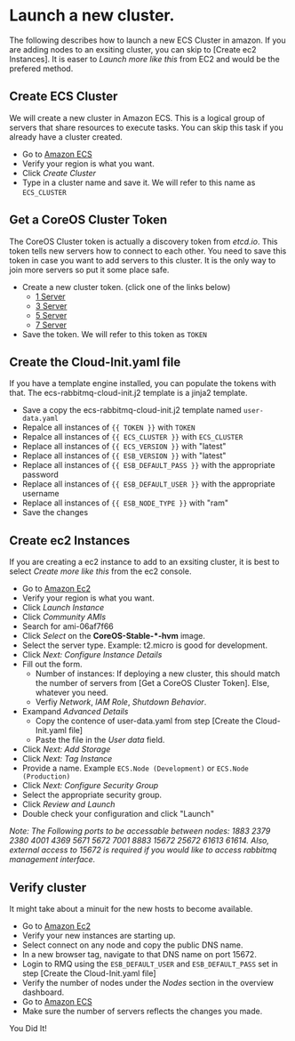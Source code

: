 # Launch a new cluster.

The following describes how to launch a new ECS Cluster in amazon. If you are
adding nodes to an exsiting cluster, you can skip to [Create ec2 Instances]. It
is easer to _Launch more like this_ from EC2 and would be the prefered method.

## Create ECS Cluster

We will create a new cluster in Amazon ECS. This is a logical group of servers
that share resources to execute tasks.  You can skip this task if you already
have a cluster created.

- Go to [Amazon ECS](https://us-west-2.console.aws.amazon.com/ecs/)
- Verify your region is what you want.
- Click _Create Cluster_
- Type in a cluster name and save it. We will refer to this name as `ECS_CLUSTER`

## Get a CoreOS Cluster Token

The CoreOS Cluster token is actually a discovery token from _etcd.io_. This
token tells new servers how to connect to each other. You need to save this
token in case you want to add servers to this cluster. It is the only way to
join more servers so put it some place safe.

- Create a new cluster token. (click one of the links below)
  - [1 Server](http://discovery.etcd.io/new?size=1)
  - [3 Server](http://discovery.etcd.io/new?size=3)
  - [5 Server](http://discovery.etcd.io/new?size=5)
  - [7 Server](http://discovery.etcd.io/new?size=7)
- Save the token. We will refer to this token as `TOKEN`

## Create the Cloud-Init.yaml file

If you have a template engine installed, you can populate the tokens with that.
The ecs-rabbitmq-cloud-init.j2 template is a jinja2 template.

- Save a copy the ecs-rabbitmq-cloud-init.j2 template named `user-data.yaml`
- Repalce all instances of `{{ TOKEN }}` with `TOKEN`
- Repalce all instances of `{{ ECS_CLUSTER }}` with `ECS_CLUSTER`
- Replace all instances of `{{ ECS_VERSION }}` with "latest"
- Replace all instances of `{{ ESB_VERSION }}` with "latest"
- Replace all instances of `{{ ESB_DEFAULT_PASS }}` with the appropriate password
- Replace all instances of `{{ ESB_DEFAULT_USER }}` with the appropriate username
- Replace all instances of `{{ ESB_NODE_TYPE }}` with "ram"
- Save the changes

## Create ec2 Instances

If you are creating a ec2 instance to add to an exsiting cluster, it is best to
select _Create more like this_ from the ec2 console.

- Go to [Amazon Ec2](https://us-west-2.console.aws.amazon.com/ec2/)
- Verify your region is what you want.
- Click _Launch Instance_
- Click _Community AMIs_
- Search for ami-06af7f66
- Click _Select_ on the __CoreOS-Stable-*-hvm__ image.
- Select the server type. Example: t2.micro is good for development.
- Click _Next: Configure Instance Details_
- Fill out the form.
  - Number of instances: If deploying a new cluster, this should match the number of servers from [Get a CoreOS Cluster Token]. Else, whatever you need.
  - Verfiy _Network_, _IAM Role_, _Shutdown Behavior_.
- Exampand _Advanced Details_
  - Copy the contence of user-data.yaml from step [Create the Cloud-Init.yaml file]
  - Paste the file in the _User data_ field.
- Click _Next: Add Storage_
- Click _Next: Tag Instance_
- Provide a name. Example `ECS.Node (Development)` or `ECS.Node (Production)`
- Click _Next: Configure Security Group_
- Select the appropriate security group.
- Click _Review and Launch_
- Double check your configuration and click "Launch"

_Note: The Following ports to be accessable between nodes: 1883 2379 2380 4001
4369 5671 5672 7001 8883 15672 25672 61613 61614. Also, external access to
15672 is required if you would like to access rabbitmq management interface._

## Verify cluster

It might take about a minuit for the new hosts to become available.

- Go to [Amazon Ec2](https://us-west-2.console.aws.amazon.com/ec2/)
- Verify your new instances are starting up.
- Select connect on any node and copy the public DNS name.
- In a new browser tag, navigate to that DNS name on port 15672.
- Login to RMQ using the `ESB_DEFAULT_USER` and `ESB_DEFAULT_PASS` set in step [Create the Cloud-Init.yaml file]
- Verify the number of nodes under the _Nodes_ section in the overview dashboard.
- Go to [Amazon ECS](https://us-west-2.console.aws.amazon.com/ecs/)
- Make sure the number of servers reflects the changes you made.

You Did It!
